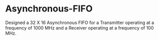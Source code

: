 # Asynchronous-FIFO
Designed  a 32 X 16 Asynchronous FIFO for a Transmitter operating at a frequency of 1000 MHz and a Receiver operating at a frequency of 100 MHz.

